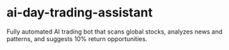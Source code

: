 # ai-day-trading-assistant
Fully automated AI trading bot that scans global stocks, analyzes news and patterns, and suggests 10% return opportunities.

